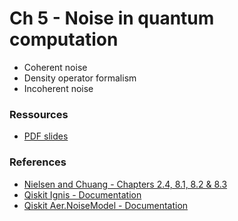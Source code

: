 # Ch 5 - Noise in quantum computation

- Coherent noise
- Density operator formalism
- Incoherent noise 

### Ressources

- [PDF slides](https://github.com/bfedrici-phd/QC-2020-CPE/blob/master/Ch5/Ch5-Noise-in-Quantum-Computation.pdf)

### References

- [Nielsen and Chuang - Chapters 2.4, 8.1, 8.2 & 8.3](http://mmrc.amss.cas.cn/tlb/201702/W020170224608149940643.pdf)
- [Qiskit Ignis - Documentation](https://qiskit.org/documentation/the_elements.html#ignis)
- [Qiskit Aer.NoiseModel - Documentation](https://qiskit.org/documentation/stubs/qiskit.providers.aer.noise.NoiseModel.html)
